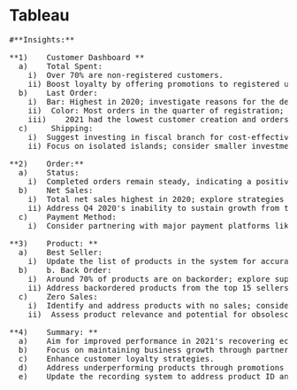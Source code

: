 # Tableau
<pre>
#**Insights:**

**1)	Customer Dashboard **
  a)	Total Spent: 
    i)	Over 70% are non-registered customers. 
    ii)	Boost loyalty by offering promotions to registered users. 
  b)	Last Order: 
    i)	Bar: Highest in 2020; investigate reasons for the decline in 2021. 
    ii)	 Color: Most orders in the quarter of registration; explore strategies to increase return orders. 
    iii)	2021 had the lowest customer creation and orders; consider pandemic and economic downturn as factors.
  c)	 Shipping: 
    i)	Suggest investing in fiscal branch for cost-effective shipping, particularly on the East side and the island. 
    ii)	Focus on isolated islands; consider smaller investments for the West and North.

**2)	Order:** 
  a)	Status: 
    i)	Completed orders remain steady, indicating a positive trend. ii. Investigate higher refunds in 2020 Q4 and 2021 Q1. 
  b)	Net Sales: 
    i)	Total net sales highest in 2020; explore strategies to replicate or develop new growth patterns. 
    ii)	Address Q4 2020's inability to sustain growth from the previous year. 
  c)	Payment Method: 
    i)	Consider partnering with major payment platforms like Stripe and PayPal to enhance sales.

**3)	Product: **
  a)	Best Seller: 
    i)	Update the list of products in the system for accurate analysis (0 means no product ID). ii. Ensure sufficient stock for best-selling products. 
  b)	b. Back Order: 
    i)	Around 70% of products are on backorder; explore supplier communication and alternatives. 
    ii)	Address backordered products from the top 15 sellers.
  c)	Zero Sales: 
    i)	Identify and address products with no sales; consider promotions or sell products with high stock.
    ii)	 Assess product relevance and potential for obsolescence.

**4)	Summary: **
  a)	Aim for improved performance in 2021's recovering economy. 
  b)	Focus on maintaining business growth through partnerships and promotions. 
  c)	Enhance customer loyalty strategies. 
  d)	Address underperforming products through promotions or sales. 
  e)	Update the recording system to address product ID anomalies and order completion issues.

<pre>
